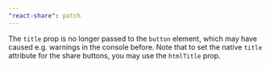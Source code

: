 ```yaml
---
"react-share": patch
---
```


The `title` prop is no longer passed to the `button` element, which may have caused e.g. warnings in the console before. Note that to set the native `title` attribute for the share buttons, you may use the `htmlTitle` prop.
